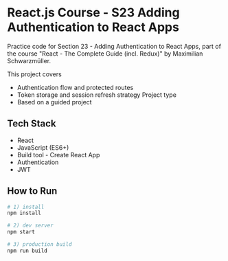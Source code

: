 # React.js Course - S23 Adding Authentication to React Apps

Practice code for Section 23 - Adding Authentication to React Apps, part of the course "React - The Complete Guide (incl. Redux)" by Maximilian Schwarzmüller.

This project covers
- Authentication flow and protected routes
- Token storage and session refresh strategy
Project type
- Based on a guided project

## Tech Stack
- React
- JavaScript (ES6+)
- Build tool - Create React App
- Authentication
- JWT
## How to Run

```bash
# 1) install
npm install

# 2) dev server
npm start

# 3) production build
npm run build
```